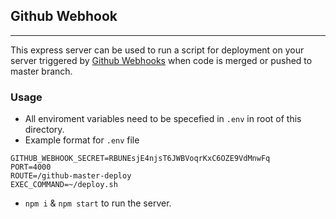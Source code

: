 ## Github Webhook
---
This express server can be used to run a script for deployment on your server triggered by [Github Webhooks](https://developer.github.com/webhooks/) when code is merged or pushed to master branch.

### Usage
- All enviroment variables need to be specefied in `.env` in root of this directory.
- Example format for `.env` file
```
GITHUB_WEBHOOK_SECRET=RBUNEsjE4njsT6JWBVoqrKxC6OZE9VdMnwFq
PORT=4000
ROUTE=/github-master-deploy
EXEC_COMMAND=~/deploy.sh
``` 
- `npm i` & `npm start` to run the server.




